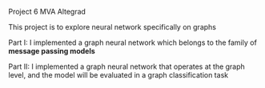 Project 6 MVA Altegrad

This project is to explore neural network specifically on graphs 

Part I:
I implemented a graph neural network 
which belongs to the family of **message passing models**

Part II:
I implemented a graph neural network that operates at the graph level,
and the model will be evaluated in a graph classification task
